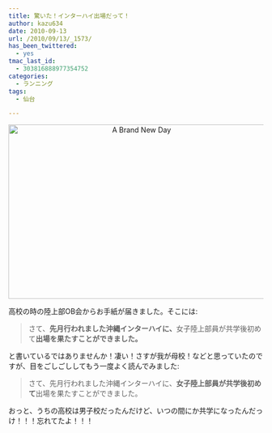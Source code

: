 ```yaml
---
title: 驚いた！インターハイ出場だって！
author: kazu634
date: 2010-09-13
url: /2010/09/13/_1573/
has_been_twittered:
  - yes
tmac_last_id:
  - 303816888977354752
categories:
  - ランニング
tags:
  - 仙台

---
```

<p style="text-align: center;">
<a href="http://blog.kazu634.com/2010/09/13/%e9%a9%9a%e3%81%84%e3%81%9f%ef%bc%81%e3%82%a4%e3%83%b3%e3%82%bf%e3%83%bc%e3%83%8f%e3%82%a4%e5%87%ba%e5%a0%b4%e3%81%a0%e3%81%a3%e3%81%a6%ef%bc%81/a-brand-new-day/" onclick="__gaTracker('send', 'event', 'outbound-article', 'http://blog.kazu634.com/2010/09/13/%e9%a9%9a%e3%81%84%e3%81%9f%ef%bc%81%e3%82%a4%e3%83%b3%e3%82%bf%e3%83%bc%e3%83%8f%e3%82%a4%e5%87%ba%e5%a0%b4%e3%81%a0%e3%81%a3%e3%81%a6%ef%bc%81/a-brand-new-day/', '');" title='A Brand New Day'><img width="510" height="344" src="http://blog.kazu634.com/wp-content/uploads/2012/06/A-Brand-New-Day.jpg" class="attachment-large aligncenter wp-image-790" alt="A Brand New Day" title="A Brand New Day" srcset="http://blog.kazu634.com/wp-content/uploads/2012/06/A-Brand-New-Day-300x202.jpg 300w, http://blog.kazu634.com/wp-content/uploads/2012/06/A-Brand-New-Day.jpg 1024w" sizes="(max-width: 510px) 100vw, 510px" /></a>
</p>

<small><a href="http://creativecommons.org/licenses/by-nc/2.0/" onclick="__gaTracker('send', 'event', 'outbound-article', 'http://creativecommons.org/licenses/by-nc/2.0/', '');" title="Attribution-NonCommercial License"  target="_blank"></a></small>

<p style="text-align: left;">
  高校の時の陸上部OB会からお手紙が届きました。そこには:
</p>

> <p style="text-align: left;">
>   さて、<strong>先月行われました沖縄インターハイに、</strong>女子陸上部員が共学後初めて<strong>出場を果たすことができました。</strong>
> </p>

<p style="text-align: left;">
  と書いているではありませんか！凄い！さすが我が母校！などと思っていたのですが、目をごしごししてもう一度よく読んでみました:
</p>

> <p style="text-align: left;">
>   さて、先月行われました沖縄インターハイに、<strong>女子陸上部員が共学後初めて</strong>出場を果たすことができました。
> </p>

<p style="text-align: left;">
  おっと、うちの高校は男子校だったんだけど、いつの間にか共学になったんだっけ！！！忘れてたよ！！！
</p>